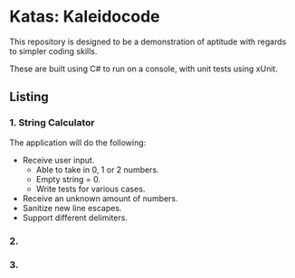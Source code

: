 # Katas: Kaleidocode

This repository is designed to be a demonstration of aptitude with regards to simpler coding skills. 

These are built using C# to run on a console, with unit tests using xUnit.

## Listing

### 1. String Calculator

The application will do the following:
- Receive user input.
    - Able to take in 0, 1 or 2 numbers.
    - Empty string = 0.
    - Write tests for various cases.
- Receive an unknown amount of numbers.
- Sanitize new line escapes.
- Support different delimiters.

### 2. 

### 3.